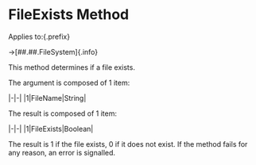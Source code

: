 # FileExists Method

Applies to:{.prefix}

→[##.##.FileSystem]{.info}

This method determines if a file exists.

The argument is composed of 1 item:

|-|-|
|1|FileName|String|

The result is composed of 1 item:

|-|-|
|1|FileExists|Boolean|

The result is 1 if the file exists, 0 if it does not exist. If the method fails for any reason, an
error is signalled.

